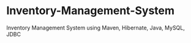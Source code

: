 # Inventory-Management-System
Inventory Management System using Maven, Hibernate, Java, MySQL, JDBC
